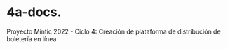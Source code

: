 # 4a-docs.
Proyecto Mintic 2022 - Ciclo 4: Creación de plataforma de distribución de boletería en línea
